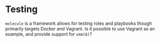 Testing
=======

`molecule` is a framework allows for testing roles and playbooks though
primarily targets Docker and Vagrant.  Is it possible to use Vagrant as
an example, and provide support for `vmm(8)`?
